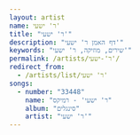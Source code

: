 ```yaml
---
layout: artist
name: ר' ישעי'
title: "ר' ישעי'"
description: "דף האמן ר' ישעי'"
keywords: "שירים, מוזיקה, ר' ישעי'"
permalink: /artists/ר'-ישעי'/
redirect_from:
  - /artists/list/ר' ישעי'
songs:
  - number: "33448"
    name: "ר' ישעי' - רמיקס"
    album: "סינגלים"
    artist: "ר' ישעי'"
---
```

